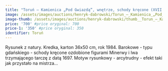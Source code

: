 ```yaml
---
title: "Toruń – Kamienica „Pod Gwiazdą”, wnętrze, schody kręcone (XVII w.) (1984)"
image: /assets/images/auctions/henryk-dabrowski/Torun_–_Kamienica_„Pod_Gwiazda”,_wnetrze,_schody_krecone_(XVII_w.)_(1984).jpg
image-thumb: /assets/images/auctions/henryk-dabrowski/thumb__Torun_–_Kamienica_„Pod_Gwiazda”,_wnetrze,_schody_krecone_(XVII_w.)_(1984).jpg
price: '700' #price oryginal: 700
price-1: '350' #price oryginal: 350
identifier: Toruń
---
```


Rysunek z natury. Kredka, karton 36x50 cm, rok 1984.
Barokowe - typu gdańskiego - schody kręcone ozdobione figurami Minerwy i lwa trzymającego tarczę z datą 1697. Motyw rysunkowy - arcytrudny - efekt taki jak przystało na mistrza...